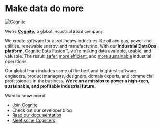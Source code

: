 # Make data do more
![Cognite](https://www.cognite.com/hs-fs/hubfs/0128.jpg?width=700&name=0128.jpg)

We're **[Cognite](https://www.cognite.com/en/)**, a global industrial SaaS company.

We create software for asset-heavy industries like oil and gas, power and utilities, renewable energy, and manufacturing. With our **Industrial DataOps platform**, [Cognite Data Fusion™](https://www.cognite.com/en/product/cognite_data_fusion_industrial_dataops_platform), we're making data available, usable, and valuable. The result: [safer](https://www.cognite.com/customers_stories/dataops-oilgas-improving-vessel-crew-safety), [more efficient](https://www.cognite.com/en/customers_stories/dataops-power-utilities-power-system-analysis), and [more sustainable](https://www.cognite.com/en/customers_stories/dataops-oil-gas-reducing-co2-emissions) industrial operations.

Our global team includes some of the best and brightest software engineers, product managers, designers, domain experts, and commercial professionals in the business. **We're on a mission to power a high-tech, sustainable, and profitable industrial future.**

Want to know more?
* [Join Cognite](https://www.cognite.com/company/careers)
* [Check out our developer blog](https://medium.com/cognite)
* [Read our documentation](https://docs.cognite.com/)
* [Meet some Cogniters](https://www.cognite.com/en/blog/tag/employee-stories)
